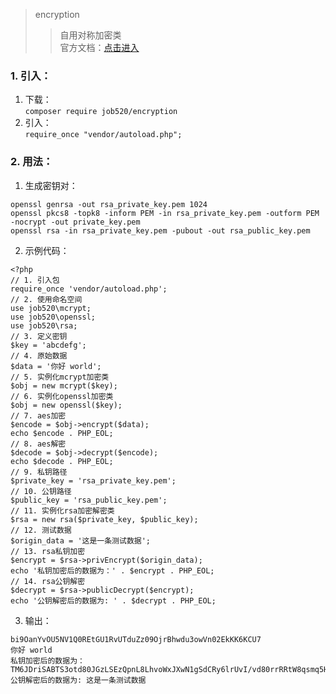 > encryption
>> 自用对称加密类  
>> 官方文档：[点击进入](http://doc.job520.net/web/#/1?page_id=49)

### 1. 引入：
1. 下载：  
`
composer require job520/encryption
`
2. 引入：  
`
require_once "vendor/autoload.php";
`
### 2. 用法：
1. 生成密钥对：
```
openssl genrsa -out rsa_private_key.pem 1024
openssl pkcs8 -topk8 -inform PEM -in rsa_private_key.pem -outform PEM -nocrypt -out private_key.pem
openssl rsa -in rsa_private_key.pem -pubout -out rsa_public_key.pem
```
2. 示例代码：
```
<?php
// 1. 引入包
require_once 'vendor/autoload.php';
// 2. 使用命名空间
use job520\mcrypt;
use job520\openssl;
use job520\rsa;
// 3. 定义密钥
$key = 'abcdefg';
// 4. 原始数据
$data = '你好 world';
// 5. 实例化mcrypt加密类
$obj = new mcrypt($key);
// 6. 实例化openssl加密类
$obj = new openssl($key);
// 7. aes加密
$encode = $obj->encrypt($data);
echo $encode . PHP_EOL;
// 8. aes解密
$decode = $obj->decrypt($encode);
echo $decode . PHP_EOL;
// 9. 私钥路径
$private_key = 'rsa_private_key.pem';
// 10. 公钥路径
$public_key = 'rsa_public_key.pem';
// 11. 实例化rsa加密解密类
$rsa = new rsa($private_key, $public_key);
// 12. 测试数据
$origin_data = '这是一条测试数据';
// 13. rsa私钥加密
$encrypt = $rsa->privEncrypt($origin_data);
echo '私钥加密后的数据为：' . $encrypt . PHP_EOL;
// 14. rsa公钥解密
$decrypt = $rsa->publicDecrypt($encrypt);
echo '公钥解密后的数据为: ' . $decrypt . PHP_EOL;
```
3. 输出：
```
bi9OanYvOU5NV1Q0REtGU1RvUTduZz09OjrBhwdu3owVn02EkKK6KCU7
你好 world
私钥加密后的数据为：TM6JDriSABTS3otd80JGzLSEzQpnL8LhvoWxJXwN1gSdCRy6lrUvI/vd80rrRRtW8qsmq5HLUpfU+J0jeyJqYIu7hpzVem9XPqOGS2LdsxuIyARCj37xZ2a9np/xhl/HIKCj9DlVOjpMbKJXPPvrblxz+4P5vHWPIzwTNGa9pPs=
公钥解密后的数据为: 这是一条测试数据
```
